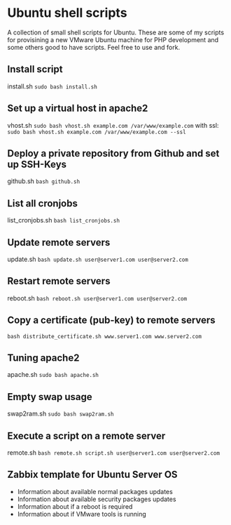 Ubuntu shell scripts
==============

A collection of small shell scripts for Ubuntu. These are some of my scripts for provisining a new VMware Ubuntu machine for PHP development and some others good to have scripts. Feel free to use and fork.

## Install script
install.sh
`sudo bash install.sh`

## Set up a virtual host in apache2
vhost.sh
`sudo bash vhost.sh example.com /var/www/example.com`
with ssl:
`sudo bash vhost.sh example.com /var/www/example.com --ssl`

## Deploy a private repository from Github and set up SSH-Keys
github.sh
`bash github.sh`

## List all cronjobs
list_cronjobs.sh
`bash list_cronjobs.sh`

## Update remote servers
update.sh
`bash update.sh user@server1.com user@server2.com`

## Restart remote servers
reboot.sh
`bash reboot.sh user@server1.com user@server2.com`

## Copy a certificate (pub-key) to remote servers
`bash distribute_certificate.sh www.server1.com www.server2.com`

## Tuning apache2
apache.sh
`sudo bash apache.sh`

## Empty swap usage
swap2ram.sh
`sudo bash swap2ram.sh`

## Execute a script on a remote server
remote.sh
`bash remote.sh script.sh user@server1.com user@server2.com`

## Zabbix template for Ubuntu Server OS
- Information about available normal packages updates
- Information about available security packages updates
- Information about if a reboot is required
- Information about if VMware tools is running
